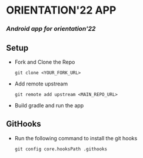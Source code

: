 # ORIENTATION'22 APP
### *Android app for orientation'22*


## Setup
  - Fork and Clone the Repo

    ```
    git clone <YOUR_FORK_URL>
    ```
  
  - Add remote upstream

    ```
    git remote add upstream <MAIN_REPO_URL>
    ```
  
  - Build gradle and run the app

## GitHooks
- Run the following command to install the git hooks

  ```
  git config core.hooksPath .githooks
  ```




